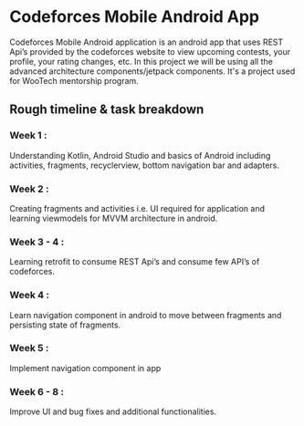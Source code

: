 # Codeforces Mobile Android App
Codeforces Mobile Android application is an android app that uses REST Api’s provided by the codeforces website to view upcoming contests, your profile, your rating changes, etc. In this project we will be using all the advanced architecture components/jetpack components. 
It's a project used for WooTech mentorship program.

## Rough timeline & task breakdown

### Week 1 : 
Understanding Kotlin, Android Studio and basics of Android including activities, fragments, recyclerview, bottom navigation bar and adapters. 

### Week 2 : 
Creating fragments and activities i.e. UI required for application and learning viewmodels for MVVM architecture in android.

### Week 3 - 4 :
Learning retrofit to consume REST Api’s and consume few API’s of codeforces.

### Week 4 :
Learn navigation component in android to move between fragments and persisting state of fragments.

### Week 5 :
Implement navigation component in app

### Week 6 - 8 :
Improve UI and bug fixes and additional functionalities.

